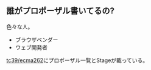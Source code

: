 ## 誰がプロポーザル書いてるの?

色々な人。

-   ブラウザベンダー
-   ウェブ開発者

[tc39/ecma262](https://github.com/tc39/ecma262 "tc39/ecma262")にプロポーザル一覧とStageが載っている。
